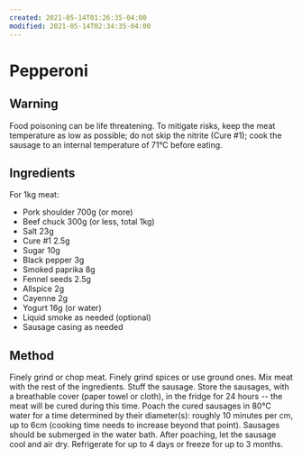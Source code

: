 ```yaml
---
created: 2021-05-14T01:26:35-04:00
modified: 2021-05-14T02:34:35-04:00
---
```


# Pepperoni

## Warning
Food poisoning can be life threatening. To mitigate risks, keep the meat temperature as low as possible; do not skip the nitrite (Cure #1); cook the sausage to an internal temperature of 71&deg;C before eating.

## Ingredients
For 1kg meat:
* Pork shoulder 700g (or more)
* Beef chuck 300g (or less, total 1kg)
* Salt 23g
* Cure #1 2.5g
* Sugar 10g
* Black pepper 3g
* Smoked paprika 8g
* Fennel seeds 2.5g
* Allspice 2g
* Cayenne 2g
* Yogurt 16g (or water)
* Liquid smoke as needed (optional)
* Sausage casing as needed

## Method
Finely grind or chop meat. Finely grind spices or use ground ones. Mix meat with the rest of the ingredients. Stuff the sausage. Store the sausages, with a breathable cover (paper towel or cloth), in the fridge for 24 hours -- the meat will be cured during this time. Poach the cured sausages in 80&deg;C water for a time determined by their diameter(s): roughly 10 minutes per cm, up to 6cm (cooking time needs to increase beyond that point). Sausages should be submerged in the water bath. After poaching, let the sausage cool and air dry. Refrigerate for up to 4 days or freeze for up to 3 months.